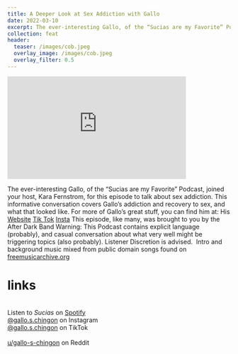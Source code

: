 ```yaml
---
title: A Deeper Look at Sex Addiction with Gallo
date: 2022-03-10
excerpt: The ever-interesting Gallo, of the “Sucias are my Favorite” Podcast, joined your host, Kara Fernstrom, for this episode to talk about sex addiction.
collection: feat
header:
  teaser: /images/cob.jpeg
  overlay_image: /images/cob.jpeg
  overlay_filter: 0.5
---
```


<iframe src='https://open.spotify.com/embed/episode/7wblgve4Bx9Tqtn9wKwXcc' width='80%' height='232' frameborder='0' allowtransparency='true' allow='encrypted-media'></iframe>

The ever-interesting Gallo, of the “Sucias are my Favorite” Podcast, joined your host, Kara Fernstrom, for this episode to talk about sex addiction. This informative conversation covers Gallo’s addiction and recovery to sex, and what that looked like.
For more of Gallo’s great stuff, you can find him at:
His [Website](https://sucias.xyz)
[Tik Tok](https://tiktok.com/@cochinochingon)
[Insta](https://instagram.com/cochinochingon)
This episode, like many, was brought to you by the After Dark Band
Warning: This Podcast contains explicit language (probably), and casual conversation about what very well might be triggering topics (also probably). Listener Discretion is advised. 
Intro and background music mixed from public domain songs found on [freemusicarchive.org](https://freemusicarchive.org)

# links

<br> Listen to *Sucias* on [Spotify](https://open.spotify.com/show/3XjoipCU3QzeIaQAAQpBdW)  <a href='https://open.spotify.com/show/3XjoipCU3QzeIaQAAQpBdW'><i class='fab fa-spotify'></i></a>
<br> [@gallo.s.chingon](https://instagram.com/gallo.s.chingon) on Instagram  <a href='https://www.instagram.com/gallo.s.chingon'><i class='fa-brands fa-instagram-square'></i></a>
<br> [@gallo.s.chingon](https://www.tiktok.com/@gallo.s.chingon) on TikTok <a href='https://www.tiktok.com/@gallo.s.chingon'><i class='fa-brands fa-tiktok'></i><br>
<br> [u/gallo-s-chingon](https://reddit.com/u/gallo-s-chingon/submitted) on Reddit <a href='https://reddit.com/u/gallo-s-chingon/submitted'><i class='fab fa-reddit'></i></a>
